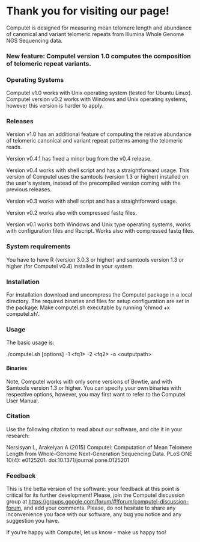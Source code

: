 # Thank you for visiting our page! 

Computel is designed for measuring mean telomere length and abundance of canonical and variant telomeric repeats from Illumina Whole Genome NGS Sequencing data.

### New feature: Computel version 1.0 computes the composition of telomeric repeat variants.

### Operating Systems
Computel v1.0 works with Unix operating system (tested for Ubuntu Linux). Computel version v0.2 works with Windows and Unix operating systems, however this version is harder to apply.

### Releases
Version v1.0 has an additional feature of computing the relative abundance of telomeric canonical and variant repeat patterns among the telomeric reads. 

Version v0.4.1 has fixed a minor bug from the v0.4 release. 

Version v0.4 works with shell script and has a straightforward usage. This version of Computel uses the samtools (version 1.3 or higher) installed on the user's system, instead of the precompiled version coming with the previous releases. 

Version v0.3 works with shell script and has a straightforward usage.  

Version v0.2 works also with compressed fastq files.

Version v0.1 works both Windows and Unix type operating systems, works with configuration files and Rscript. Works also with compressed fastq files.

### System requirements
You have to have R (version 3.0.3 or higher) and samtools version 1.3 or higher (for Computel v0.4) installed in your system. 

### Installation
For installation download and uncompress the Computel package in a local directory. The required binaries and files for setup configuration are set in the package.
Make computel.sh executable by running 'chmod +x computel.sh'. 

### Usage 
The basic usage is:

./computel.sh [options] -1 \<fq1\> -2 \<fq2\> -o \<outputpath\> 


#### Binaries
Note, Computel works with only some versions of Bowtie, and with Samtools version 1.3 or higher. You can specify your own binaries with respective options, however, you may first want to refer to the Computel User Manual. 

### Citation
Use the following citation to read about our software, and cite it in your research:

Nersisyan L, Arakelyan A (2015) Computel: Computation of Mean Telomere Length from Whole-Genome Next-Generation Sequencing Data. PLoS ONE 10(4): e0125201. doi:10.1371/journal.pone.0125201


### Feedback 
This is the betta version of the software: your feedback at this point is critical for its further development! 
Please, join the Computel discussion group at https://groups.google.com/forum/#!forum/computel-discussion-forum, and add your comments. Please, do not hesitate to share any inconvenience you face with our software, any bug you notice and any suggestion you have. 

If you're happy with Computel, let us know - make us happy too! 
